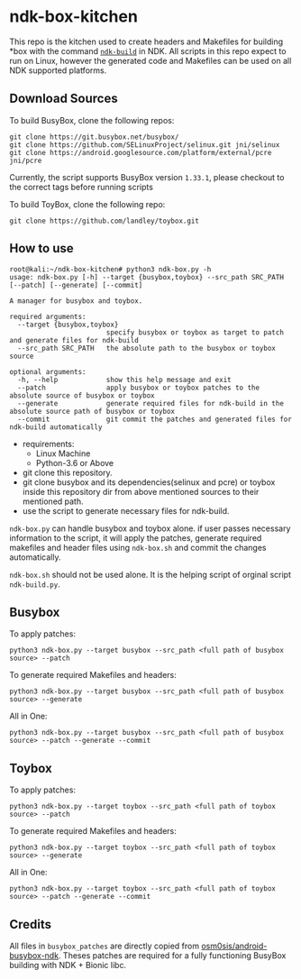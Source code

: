 # ndk-box-kitchen

This repo is the kitchen used to create headers and Makefiles for building \*box with the command [`ndk-build`](https://developer.android.com/ndk/guides/ndk-build.html) in NDK. All scripts in this repo expect to run on Linux, however the generated code and Makefiles can be used on all NDK supported platforms.

## Download Sources

To build BusyBox, clone the following repos:

```
git clone https://git.busybox.net/busybox/
git clone https://github.com/SELinuxProject/selinux.git jni/selinux
git clone https://android.googlesource.com/platform/external/pcre jni/pcre
```

Currently, the script supports BusyBox version `1.33.1`, please checkout to the correct tags before running scripts

To build ToyBox, clone the following repo:

```
git clone https://github.com/landley/toybox.git
```

## How to use

```
root@kali:~/ndk-box-kitchen# python3 ndk-box.py -h
usage: ndk-box.py [-h] --target {busybox,toybox} --src_path SRC_PATH [--patch] [--generate] [--commit]

A manager for busybox and toybox.

required arguments:
  --target {busybox,toybox}
                        specify busybox or toybox as target to patch and generate files for ndk-build
  --src_path SRC_PATH   the absolute path to the busybox or toybox source

optional arguments:
  -h, --help            show this help message and exit
  --patch               apply busybox or toybox patches to the absolute source of busybox or toybox
  --generate            generate required files for ndk-build in the absolute source path of busybox or toybox
  --commit              git commit the patches and generated files for ndk-build automatically
```

* requirements:
  * Linux Machine
  * Python-3.6 or Above
* git clone this repository.
* git clone busybox and its dependencies(selinux and pcre) or toybox inside this repository dir from
above mentioned sources to their mentioned path.
* use the script to generate necessary files for ndk-build.

`ndk-box.py` can handle busybox and toybox alone. if user passes necessary information to the script,
it will apply the patches, generate required makefiles and header files using `ndk-box.sh` and commit the changes
automatically.

`ndk-box.sh` should not be used alone. It is the helping script of orginal script `ndk-build.py`.

## Busybox

To apply patches:
```
python3 ndk-box.py --target busybox --src_path <full path of busybox source> --patch
```

To generate required Makefiles and headers:
```
python3 ndk-box.py --target busybox --src_path <full path of busybox source> --generate
```

All in One:
```
python3 ndk-box.py --target busybox --src_path <full path of busybox source> --patch --generate --commit
```

## Toybox

To apply patches:
```
python3 ndk-box.py --target toybox --src_path <full path of toybox source> --patch
```

To generate required Makefiles and headers:
```
python3 ndk-box.py --target toybox --src_path <full path of toybox source> --generate
```

All in One:
```
python3 ndk-box.py --target toybox --src_path <full path of toybox source> --patch --generate --commit
```

## Credits

All files in `busybox_patches` are directly copied from [osm0sis/android-busybox-ndk](https://github.com/osm0sis/android-busybox-ndk). Theses patches are required for a fully functioning BusyBox building with NDK + Bionic libc.
